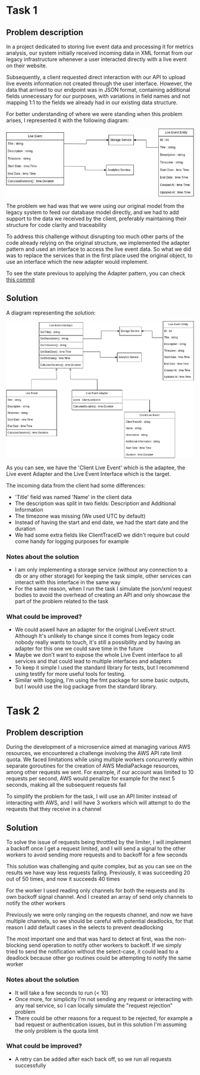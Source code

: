 # Task 1
## Problem description

In a project dedicated to storing live event data and processing it for metrics analysis, our system initially received incoming data in XML format from our legacy infrastructure whenever a user interacted directly with a live event on their website. 

Subsequently, a client requested direct interaction with our API to upload  live events information not created through the user interface. However, the data that arrived to our endpoint was in JSON format, containing additional fields unnecessary for our purposes, with variations in field names and not mapping 1:1 to the fields we already had in our existing data structure. 

For better understanding of where we were standing when this problem arises, I represented it with the following diagram:

![alt text.](/diagrams/task1/previous.png "Previous solution.")

The problem we had was that we were using our original model from the legacy system to feed our database model directly, and we had to add support to the data we received by the client, preferably maintaining their structure for code clarity and traceability

To address this challenge without disrupting too much other parts of the code already relying on the original structure, we implemented the adapter pattern and used an interface to access the live event data. So what we did was to replace the services that in the first place used the original object, to use an interface which the new adapter would implement. 

To see the state previous to applying the Adapter pattern, you can check [this commit](https://github.com/pintotomas/golang-tasks/commit/89dd356e639fdf5ee11cb10b3d811ee09074a641)

## Solution

A diagram representing the solution:

![alt text.](/diagrams/task1/new.png "New solution.")

As you can see, we have the 'Client Live Event' which is the adaptee, the Live event Adapter and the Live Event Interface which is the target.

The incoming data from the client had some differences:

* 'Title' field was named 'Name' in the client data
* The description was split in two fields: Description and Additional Information
* The timezone was missing (We used UTC by default)
* Instead of having the start and end date, we had the start date and the duration
* We had some extra fields like ClientTraceID we didn't require but could come handy for logging purposes for example

### Notes about the solution

* I am only implementing a storage service (without any connection to a db or any other storage) for keeping the task simple, other services can interact with this interface in the same way
* For the same reason, when I run the task I simulate the json/xml request bodies to avoid the overhead of creating an API and only showcase the part of the problem related to the task

### What could be improved?

* We could aswell have an adapter for the original LiveEvent struct. Although It's unlikely to change since it comes from legacy code nobody really wants to touch, it's still a possibility and by having an adapter for this one we could save time in the future 
* Maybe we don't want to expose the whole Live Event interface to all services and that could lead to multiple interfaces and adapters
* To keep it simple I used the standard library for tests, but I recommend using testify for more useful tools for testing. 
* Similar with logging, I'm using the fmt package for some basic outputs, but I would use the log package from the standard library.

# Task 2
## Problem description

During the development of a microservice aimed at managing various AWS resources, we encountered a challenge involving the AWS API rate limit quota. 
We faced limitations while using multiple workers concurrently within separate goroutines for the creation of AWS MediaPackage resources, among other requests we sent.
For example, if our account was limited to 10 requests per second, AWS would penalize for example for the next 5 seconds, making all the subsequent requests fail

To simplify the problem for the task, I will use an API limiter instead of interacting with AWS, and I will have 3 workers which will attempt to do the requests that they receive in a channel

## Solution

To solve the issue of requests being throttled by the limiter, I will implement a backoff once I get a request limited, and I will send a signal to the other workers to avoid sending more requests and to backoff for a few seconds

This solution was challenging and quite complex, but as you can see on the results we have way less requests failing. Previously, it was succeeding 20 out of 50 times, and now it succeeds 40 times

For the worker I used reading only channels for both the requests and its own backoff signal channel. And I created an array of send only channels to notify the other workers

Previously we were only ranging on the requests channel, and now we have multiple channels, so we should be careful with potential deadlocks, for that reason I add default cases in the selects to prevent deadlocking

The most important one and that was hard to detect at first, was the non-blocking send operation to notify other workers to backoff. If we simply tried to send the notification without the select-case, it could lead to a deadlock because other go routines could be attempting to notify the same worker  

### Notes about the solution

* It will take a few seconds to run (< 10)
* Once more, for simplicity I'm not sending any request or interacting with any real service, so I can locally simulate the "request rejection" problem
* There could be other reasons for a request to be rejected, for example a bad request or authentication issues, but in this solution I'm assuming the only problem is the quota limit

### What could be improved?

* A retry can be added after each back off, so we run all requests successfully
